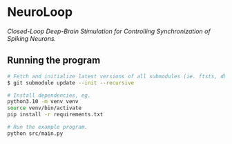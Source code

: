 # NeuroLoop

_Closed-Loop Deep-Brain Stimulation for Controlling Synchronization of Spiking Neurons._

## Running the program

```sh
# Fetch and initialize latest versions of all submodules (ie. ftsts, dbsenv).
$ git submodule update --init --recursive

# Install dependencies, eg.
python3.10 -m venv venv
source venv/bin/activate
pip install -r requirements.txt

# Run the example program.
python src/main.py
```
